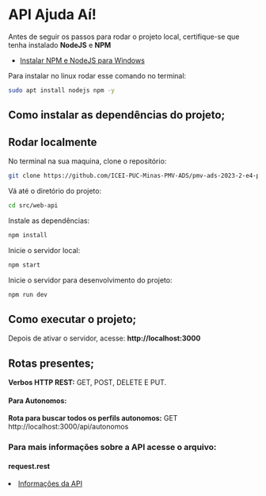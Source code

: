 <h1>API Ajuda Aí!</h1>

Antes de seguir os passos para rodar o projeto local, certifique-se que tenha instalado <strong>NodeJS</strong> e <strong>NPM</strong>

- [Instalar NPM e NodeJS para Windows](https://nodejs.org/en/)

Para instalar no linux rodar esse comando no terminal:

```bash
sudo apt install nodejs npm -y
```

<h2> Como instalar as dependências do projeto; </h2>

## Rodar localmente

No terminal na sua maquina, clone o repositório:

```bash
git clone https://github.com/ICEI-PUC-Minas-PMV-ADS/pmv-ads-2023-2-e4-proj-infra-t4-ajuda-ai.git
```

Vá até o diretório do projeto:

```bash
cd src/web-api
```

Instale as dependências:

```bash
npm install
```

Inicie o servidor local:

```bash
npm start
```

Inicie o servidor para desenvolvimento do projeto:

```bash
npm run dev
```

<h2>Como executar o projeto;</h2>

Depois de ativar o servidor, acesse: <a><strong>http://localhost:3000</strong></a>

<h2>Rotas presentes;</h2> 
  
<strong>Verbos HTTP REST:</strong> GET, POST, DELETE E PUT.
  
 <h4>Para Autonomos:</h4>
  
<strong>Rota para buscar todos os perfils autonomos:</strong> GET <a>http://localhost:3000/api/autonomos</a>

<h3>Para mais informações sobre a API acesse o arquivo:</h3> 

<h4>request.rest</h4>

<li><a href="./request.rest"> Informações da API</a></li>